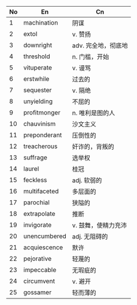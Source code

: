 | No  | En           | Cn           |
| --- | ------------ | ------------ |
| 1   | machination  | 阴谋           |
| 2   | extol        | v. 赞扬        |
| 3   | downright    | adv. 完全地，彻底地 |
| 4   | threshold    | n. 门槛，开始     |
| 5   | vituperate   | v. 谩骂        |
| 6   | erstwhile    | 过去的          |
| 7   | sequester    | v. 隔绝        |
| 8   | unyielding   | 不屈的          |
| 9   | profitmonger | n. 唯利是图的人    |
| 10  | chauvinism   | 沙文主义         |
| 11  | preponderant | 压倒性的         |
| 12  | treacherous  | 奸诈的，背叛的      |
| 13  | suffrage     | 选举权          |
| 14  | laurel       | 桂冠           |
| 15  | feckless     | adj. 软弱的     |
| 16  | multifaceted | 多层面的         |
| 17  | parochial    | 狭隘的          |
| 18  | extrapolate  | 推断           |
| 19  | invigorate   | v. 鼓舞，使精力充沛  |
| 20  | unencumbered | adj. 无阻碍的    |
| 21  | acquiescence | 默许           |
| 22  | pejorative   | 轻蔑的          |
| 23  | impeccable   | 无瑕疵的         |
| 24  | circumvent   | v. 避开        |
| 25  | gossamer     | 轻而薄的         |
